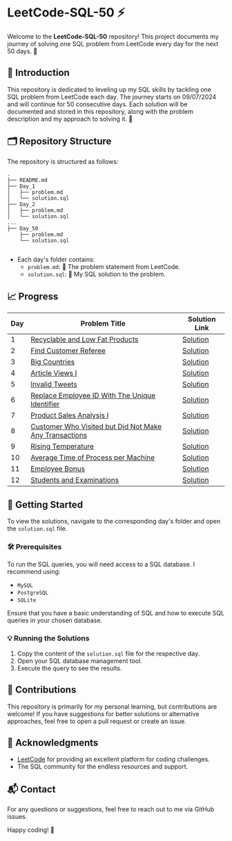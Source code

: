 #  LeetCode-SQL-50 ⚡

Welcome to the **LeetCode-SQL-50** repository! This project documents my journey of solving one SQL problem from LeetCode every day for the next 50 days. 🚀

## 🌟 Introduction

This repository is dedicated to leveling up my SQL skills by tackling one SQL problem from LeetCode each day. The journey starts on 09/07/2024 and will continue for 50 consecutive days. Each solution will be documented and stored in this repository, along with the problem description and my approach to solving it. 💪

## 🗂️ Repository Structure

The repository is structured as follows:

```
.
├── README.md
├── Day_1
│   ├── problem.md
│   └── solution.sql
├── Day_2
│   ├── problem.md
│   └── solution.sql
...
├── Day_50
    ├── problem.md
    └── solution.sql
    
```

- Each day's folder contains:
  - `problem.md`: 📜 The problem statement from LeetCode.
  - `solution.sql`: 💾 My SQL solution to the problem.

## 📈 Progress

| Day | Problem Title                                                                                                                                                                                                | Solution Link                                                                                                     |
|-----|--------------------------------------------------------------------------------------------------------------------------------------------------------------------------------------------------------------|-------------------------------------------------------------------------------------------------------------------|
| 1   | [Recyclable and Low Fat Products](01.LeetCode@1757_Recyclable_and_Low_Fat_Products/01.LeetCode@1757_Recyclable_and_Low_Fat_Products.md)                                                                      | [Solution](01.LeetCode@1757_Recyclable_and_Low_Fat_Products/01.LeetCode@1757_Recyclable_and_Low_Fat_Products.sql) |
| 2   | [Find Customer Referee](02.LeetCode@584_Find_Customer_Referee/02.LeetCode@584_Find_Customer_Referee.md)                                                                                                      | [Solution](02.LeetCode@584_Find_Customer_Referee/02.LeetCode@584_Find_Customer_Referee.sql) |
| 3   | [Big Countries](03.LeetCode@595_Big_Countries/03.LeetCode@595_Big_Countries.md)                                                                                                                              | [Solution](03.LeetCode@595_Big_Countries/03.LeetCode@595_Big_Countries.sql) |
| 4   | [Article Views I](04.LeetCode@1148_Article_Views_I/04.LeetCode@1148_Article_Views_I.md)                                                                                                                      | [Solution](04.LeetCode@1148_Article_Views_I/04.LeetCode@1148_Article_Views_I.sql) |
| 5   | [Invalid Tweets](05.LeetCode@1683_Invalid_Tweets/05.LeetCode@1683_Invalid_Tweets.md)                                                                                                                         | [Solution](05.LeetCode@1683_Invalid_Tweets/05.LeetCode@1683_Invalid_Tweets.sql) |
| 6   | [Replace Employee ID With The Unique Identifier](06.LeetCode@1378_Replace_Employee_ID_With_The_Unique_Identifier/06.LeetCode@1378_Replace_Employee_ID_With_The_Unique_Identifier.md)                         | [Solution](06.LeetCode@1378_Replace_Employee_ID_With_The_Unique_Identifier/06.LeetCode@1378_Replace_Employee_ID_With_The_Unique_Identifier.sql) |
| 7   | [Product Sales Analysis I](07.LeetCode@1068_Product_Sales_Analysis_I/07.LeetCode@1068_Product_Sales_Analysis_I.md)                                                                                           | [Solution](07.LeetCode@1068_Product_Sales_Analysis_I/07.LeetCode@1068_Product_Sales_Analysis_I.sql) |
| 8   | [Customer Who Visited but Did Not Make Any Transactions](08.LeetCode@1581_Customer_Who_Visited_but_Did_Not_Make_Any_Transactions/08.LeetCode@1581_Customer_Who_Visited_but_Did_Not_Make_Any_Transactions.md) | [Solution](08.LeetCode@1581_Customer_Who_Visited_but_Did_Not_Make_Any_Transactions/08.LeetCode@1581_Customer_Who_Visited_but_Did_Not_Make_Any_Transactions.sql) |
| 9   | [Rising Temperature](09.LeetCode@197_Rising_Temperature/09.LeetCode@197_Rising_Temperature.md)                                                                                                               | [Solution](09.LeetCode@197_Rising_Temperature/09.LeetCode@197_Rising_Temperature.sql) |
| 10   | [Average Time of Process per Machine](10.LeetCode@1661_Average_Time_of_Process_per_Machine/10.LeetCode@1661_Average_Time_of_Process_per_Machine.md)                                                         | [Solution](10.LeetCode@1661_Average_Time_of_Process_per_Machine/10.LeetCode@1661_Average_Time_of_Process_per_Machine.sql) |
| 11   | [Employee Bonus](11.LeetCode@577_Employee_Bonus/11.LeetCode@577_Employee_Bonus.md)                                                         | [Solution](11.LeetCode@577_Employee_Bonus/11.LeetCode@577_Employee_Bonus.sql) |
| 12   | [Students and Examinations](12.LeetCode@1280_Students_and_Examinations/12.LeetCode@1280_Students_and_Examinations.md)                                                         | [Solution](12.LeetCode@1280_Students_and_Examinations/12.LeetCode@1280_Students_and_Examinations.sql) |



## 🚀 Getting Started
To view the solutions, navigate to the corresponding day's folder and open the `solution.sql` file.

### 🛠️ Prerequisites

To run the SQL queries, you will need access to a SQL database. I recommend using:

- `MySQL`
- `PostgreSQL`
- `SQLite`

Ensure that you have a basic understanding of SQL and how to execute SQL queries in your chosen database.

### 💡 Running the Solutions

1. Copy the content of the `solution.sql` file for the respective day.
2. Open your SQL database management tool.
3. Execute the query to see the results.

## 🤝 Contributions

This repository is primarily for my personal learning, but contributions are welcome! If you have suggestions for better solutions or alternative approaches, feel free to open a pull request or create an issue.

## 🙏 Acknowledgments

- [LeetCode](https://leetcode.com/) for providing an excellent platform for coding challenges.
- The SQL community for the endless resources and support.

## 📬 Contact

For any questions or suggestions, feel free to reach out to me via GitHub issues.

Happy coding! 🎉
